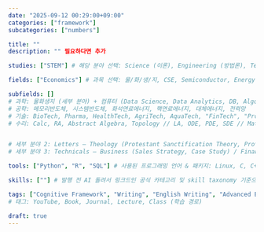 ```yaml
---
date: "2025-09-12 00:29:00+09:00"
categories: ["framework"]
subcategories: ["numbers"]

title: ""
description: "" 필요하다면 추가

studies: ["STEM"] # 해당 분야 선택: Science (이론), Engineering (방법론), Technology (해결 수단), Mathematics (수리)

fields: ["Economics"] # 과목 선택: 물/화/생/지, CSE, Semiconductor, Energy, Electricity, Healthcare, Food, IT, Pure Mathematics, Applied Mathematics, Statistics

subfields: []
# 과학: 물화생지 (세부 분야) + 컴퓨터 (Data Science, Data Analytics, DB, Algorithm, ML, AI)
# 공학: 메모리반도체, 시스템반도체, 화석연료에너지, 핵연료에너지, 대체에너지, 전력망
# 기술: BioTech, Pharma, HealthTech, AgriTech, AquaTech, "FinTech", "PropTech", "EdTech", "LegalTech", "MarTech", "AdTech", "InsurTech", "RetailTech"
# 수리: Calc, RA, Abstract Algebra, Topology // LA, ODE, PDE, SDE // Mathematical Statistics, Bayesian Statistics, Applied Statistics


# 세부 분야 2: Letters ― Theology (Protestant Sanctification Theory, Protestant Soteriology, Protestant Systematic Theology), Humanities ― Religious Studies and Philosophy (Confucianism, Buddhism, Taoism, Normative Philosophy, Ontology, Epistemology, Ethics, Political Philosophy, Legal Philosophy) / Social Science ― Political Theory (neo-Aristotelean, neo-Kantian, Straussian, Rawlsian), Legal Theory (Natural Law, Positive Law), Economics (Macroeconomics, Microeconomics);
# 세부 분야 3: Technicals ― Business (Sales Strategy, Case Study) / Finance (Portfolio Management, Asset Allocation, M&A, Valuation, Equity Research, Equity Analysis, Fixed Income Analysis, Accounting) / Marketing (Branding, Positioning, Consumer Behavior, Marketing Analytics, Marketing Research);

tools: ["Python", "R", "SQL"] # 사용된 프로그래밍 언어 & 패키지: Linux, C, C++, Python, R, SQL, LaTeX, JavaScript, HTML, Hugo, VSC

skills: [""] # 발행 전 AI 돌려서 링크드인 공식 카테고리 및 skill taxonomy 기준으로 핵심 quantitative/qualitative/technical/academic skill set 만 ["skill1", "skill2", ...] 1열 형태로 추출

tags: ["Cognitive Framework", "Writing", "English Writing", "Advanced English Writing"]
# 태그: YouTube, Book, Journal, Lecture, Class (학습 경로)

draft: true
---
```

